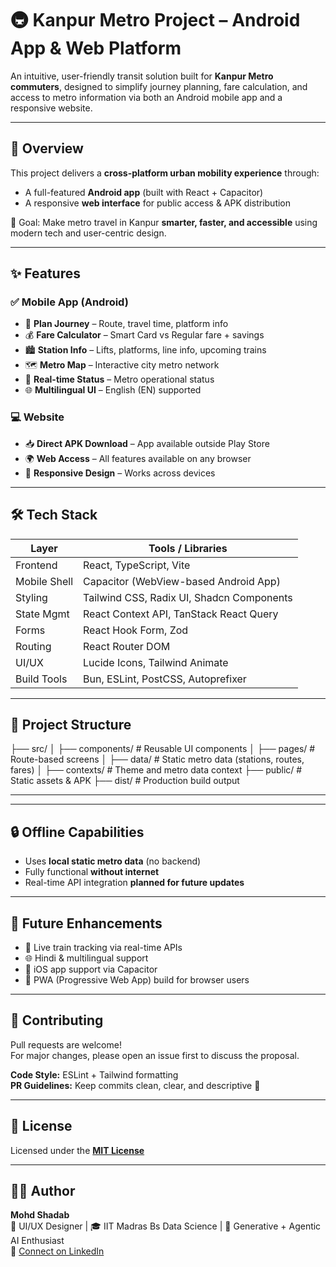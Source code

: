 # 🚇 Kanpur Metro Project – Android App & Web Platform

An intuitive, user-friendly transit solution built for **Kanpur Metro commuters**, designed to simplify journey planning, fare calculation, and access to metro information via both an Android mobile app and a responsive website.

---

## 📱 Overview

This project delivers a **cross-platform urban mobility experience** through:
- A full-featured **Android app** (built with React + Capacitor)
- A responsive **web interface** for public access & APK distribution

🎯 Goal: Make metro travel in Kanpur **smarter, faster, and accessible** using modern tech and user-centric design.

---

## ✨ Features

### ✅ Mobile App (Android)
- 🚉 **Plan Journey** – Route, travel time, platform info
- 💰 **Fare Calculator** – Smart Card vs Regular fare + savings
- 🏙️ **Station Info** – Lifts, platforms, line info, upcoming trains
- 🗺️ **Metro Map** – Interactive city metro network
- 📢 **Real-time Status** – Metro operational status
- 🌐 **Multilingual UI** – English (EN) supported

### 💻 Website
- 📥 **Direct APK Download** – App available outside Play Store
- 🌍 **Web Access** – All features available on any browser
- 🧭 **Responsive Design** – Works across devices

---

## 🛠️ Tech Stack

| Layer         | Tools / Libraries                          |
|---------------|---------------------------------------------|
| Frontend      | React, TypeScript, Vite                     |
| Mobile Shell  | Capacitor (WebView-based Android App)       |
| Styling       | Tailwind CSS, Radix UI, Shadcn Components   |
| State Mgmt    | React Context API, TanStack React Query     |
| Forms         | React Hook Form, Zod                        |
| Routing       | React Router DOM                            |
| UI/UX         | Lucide Icons, Tailwind Animate              |
| Build Tools   | Bun, ESLint, PostCSS, Autoprefixer          |

---

## 📁 Project Structure

├── src/
│ ├── components/ # Reusable UI components
│ ├── pages/ # Route-based screens
│ ├── data/ # Static metro data (stations, routes, fares)
│ ├── contexts/ # Theme and metro data context
├── public/ # Static assets & APK
├── dist/ # Production build output


---

---

## 🔒 Offline Capabilities

- Uses **local static metro data** (no backend)
- Fully functional **without internet**
- Real-time API integration **planned for future updates**

---

## 🧠 Future Enhancements

- 🚆 Live train tracking via real-time APIs
- 🌐 Hindi & multilingual support
- 🍏 iOS app support via Capacitor
- 📱 PWA (Progressive Web App) build for browser users

---

## 🤝 Contributing

Pull requests are welcome!  
For major changes, please open an issue first to discuss the proposal.

**Code Style:** ESLint + Tailwind formatting  
**PR Guidelines:** Keep commits clean, clear, and descriptive 💬

---

## 📜 License

Licensed under the **[MIT License](LICENSE)**

---

## 👨‍💻 Author

**Mohd Shadab**  
🎨 UI/UX Designer | 🎓 IIT Madras Bs Data Science | 🤖 Generative + Agentic AI Enthusiast  
🔗 [Connect on LinkedIn](https://www.linkedin.com/in/shadab80k/)
